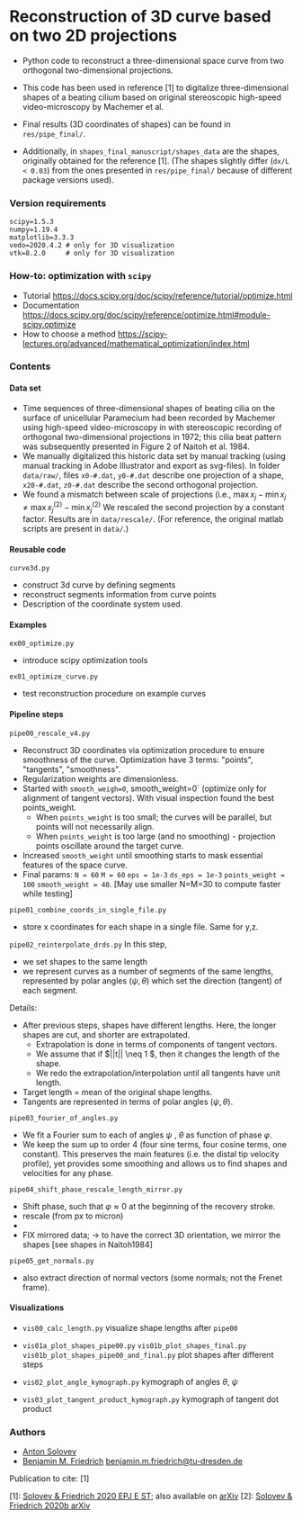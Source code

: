 # Reconstruction of 3D curve based on two 2D projections

- Python code to reconstruct a three-dimensional space curve from two orthogonal two-dimensional projections. 
- This code has been used in reference [1] to digitalize three-dimensional shapes of a beating cilium 
based on original stereoscopic high-speed video-microscopy by Machemer et al.
  
- Final results (3D coordinates of shapes) can be found in `res/pipe_final/`.
- Additionally, in `shapes_final_manuscript/shapes_data` are the shapes, originally obtained for the reference [1]. 
  (The shapes slightly differ (`dx/L < 0.03`) from the ones presented  in  `res/pipe_final/`
   because of different package versions used).

### Version requirements

```
scipy=1.5.3
numpy=1.19.4
matplotlib=3.3.3
vedo=2020.4.2 # only for 3D visualization
vtk=8.2.0     # only for 3D visualization
```


### How-to: optimization with `scipy`

- Tutorial https://docs.scipy.org/doc/scipy/reference/tutorial/optimize.html
- Documentation https://docs.scipy.org/doc/scipy/reference/optimize.html#module-scipy.optimize
- How to choose a method https://scipy-lectures.org/advanced/mathematical_optimization/index.html


### Contents

#### Data set

- Time sequences of three-dimensional shapes of beating cilia on the surface of unicellular Paramecium had been recorded
  by Machemer using high-speed video-microscopy in with stereoscopic recording of orthogonal two-dimensional projections in 1972;
  this cilia beat pattern was subsequently presented in Figure 2 of Naitoh et al. 1984.
- We manually digitalized this historic data set by manual tracking
  (using manual tracking in Adobe Illustrator and export as svg-files).
  In folder `data/raw/`, files `x0-#.dat`, `y0-#.dat` describe one projection of a shape,
   `x20-#.dat`, `z0-#.dat` describe the second orthogonal projection.
- We found a mismatch between scale of projections
  (i.e., $\max{x_j}-\min{x_j} \neq \max{x^{(2)}_j}-\min{x^{(2)}_j}$
  We rescaled the second projection by a constant factor. Results are in `data/rescale/`. 
  (For reference, the original matlab scripts are present in `data/`.)
  

#### Reusable code

`curve3d.py`
- construct 3d curve by defining segments
- reconstruct segments information from curve points
- Description of the coordinate system used.

#### Examples
`ex00_optimize.py`
 - introduce scipy optimization tools

`ex01_optimize_curve.py`
- test reconstruction procedure on example curves
    
#### Pipeline steps

`pipe00_rescale_v4.py`
- Reconstruct 3D coordinates via optimization procedure to ensure smoothness of the curve.
  Optimization have 3 terms: "points", "tangents", "smoothness".
- Regularization weights are dimensionless. 
- Started with `smooth_weigh=0`, smooth_weight=0` 
  (optimize only for alignment of tangent vectors). With visual inspection found the best points_weight.
  - When `points_weight` is too small; the curves will be parallel, but points will not necessarily align.
  - When `points_weight` is too large (and no smoothing) - projection points oscillate around the target curve.
- Increased `smooth_weight` until smoothing starts to mask essential features of the space curve.
- Final params: `N = 60` `M = 60` `eps = 1e-3` `ds_eps = 1e-3` `points_weight = 100` `smooth_weight = 40`.
  [May use smaller N=M=30 to compute faster while testing]
  
`pipe01_combine_coords_in_single_file.py`
- store x coordinates for each shape in a single file. Same for y,z.

`pipe02_reinterpolate_drds.py`
In this step, 
- we set shapes to the same length 
- we represent curves as a number of segments of the same lengths, 
  represented by polar angles $(\psi, \theta)$ which set the direction (tangent) of each segment.

Details:
- After previous steps, shapes have different lengths.
  Here, the longer shapes are cut, and shorter are extrapolated.
  - Extrapolation is done in terms of components of tangent vectors. 
  - We assume that if $||t|| \neq 1 $, then it changes the length of the shape.
  - We redo the extrapolation/interpolation until all tangents have unit length.
- Target length = mean of the original shape lengths.
- Tangents are represented in terms of polar angles $(\psi, \theta)$.

`pipe03_fourier_of_angles.py`
- We fit a Fourier sum to each of angles $\psi$ , $\theta$ as function of phase $\varphi$.
- We keep the sum up to order 4 (four sine terms, four cosine terms, one constant).
  This preserves the main features (i.e. the distal tip velocity profile), yet provides some smoothing 
  and allows us to find shapes and velocities for any phase.

`pipe04_shift_phase_rescale_length_mirror.py`
- Shift phase, such that $\varphi \approx 0$ at the beginning of the recovery stroke.
- rescale (from px to micron)
- 
- FIX mirrored data; -> to have the correct 3D orientation, we mirror the shapes [see shapes in Naitoh1984]

`pipe05_get_normals.py`
- also extract direction of normal vectors (some normals; not the Frenet frame).


#### Visualizations

- `vis00_calc_length.py` visualize shape lengths after `pipe00`

- `vis01a_plot_shapes_pipe00.py` 
  `vis01b_plot_shapes_final.py`
  `vis01b_plot_shapes_pipe00_and_final.py`
   plot shapes after different steps

- `vis02_plot_angle_kymograph.py`
   kymograph of angles $\theta$, $\psi$

- `vis03_plot_tangent_product_kymograph.py`
    kymograph of tangent dot product
  
### Authors

- [Anton Solovev](https://github.com/icemtel)
- [Benjamin M. Friedrich](https://cfaed.tu-dresden.de/friedrich-home) benjamin.m.friedrich@tu-dresden.de

Publication to cite: [1]

[1]: [Solovev & Friedrich 2020 EPJ E ST](https://link.springer.com/article/10.1140/epje/s10189-021-00016-x);  also available on [arXiv](https://arxiv.org/abs/2010.08111 ) 
[2]: [Solovev & Friedrich 2020b arXiv](https://arxiv.org/abs/2012.11741)